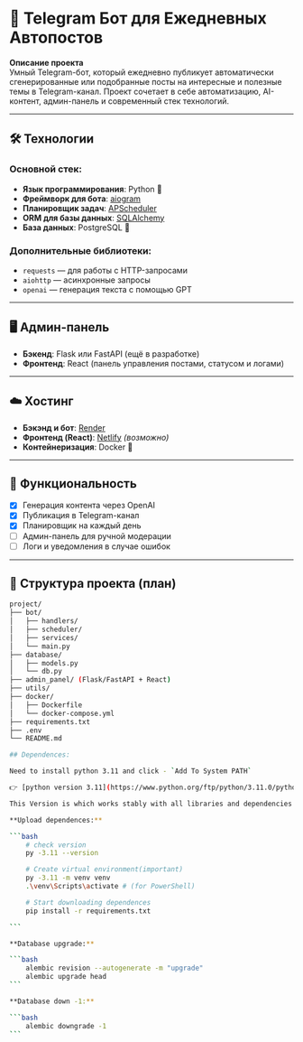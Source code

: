 # 🤖 Telegram Бот для Ежедневных Автопостов

**Описание проекта**  
Умный Telegram-бот, который ежедневно публикует автоматически сгенерированные или подобранные посты на интересные и полезные темы в Telegram-канал. Проект сочетает в себе автоматизацию, AI-контент, админ-панель и современный стек технологий.

---

## 🛠 Технологии

### Основной стек:

- **Язык программирования**: Python 🐍
- **Фреймворк для бота**: [aiogram](https://docs.aiogram.dev/en/latest/)
- **Планировщик задач**: [APScheduler](https://apscheduler.readthedocs.io/en/latest/)
- **ORM для базы данных**: [SQLAlchemy](https://www.sqlalchemy.org/)
- **База данных**: PostgreSQL 🐘

### Дополнительные библиотеки:

- `requests` — для работы с HTTP-запросами
- `aiohttp` — асинхронные запросы
- `openai` — генерация текста с помощью GPT

---

## 🖥 Админ-панель

- **Бэкенд**: Flask или FastAPI (ещё в разработке)
- **Фронтенд**: React (панель управления постами, статусом и логами)

---

## ☁️ Хостинг

- **Бэкэнд и бот**: [Render](https://render.com/)
- **Фронтенд (React)**: [Netlify](https://www.netlify.com/) _(возможно)_
- **Контейнеризация**: Docker 🐳

---

## 📅 Функциональность

- [x] Генерация контента через OpenAI
- [x] Публикация в Telegram-канал
- [x] Планировщик на каждый день
- [ ] Админ-панель для ручной модерации
- [ ] Логи и уведомления в случае ошибок

---

## 🚧 Структура проекта (план)

````bash
project/
├── bot/
│   ├── handlers/
│   ├── scheduler/
│   ├── services/
│   └── main.py
├── database/
│   ├── models.py
│   └── db.py
├── admin_panel/ (Flask/FastAPI + React)
├── utils/
├── docker/
│   ├── Dockerfile
│   └── docker-compose.yml
├── requirements.txt
├── .env
└── README.md

## Dependences:

Need to install python 3.11 and click - `Add To System PATH`

👉 [python version 3.11](https://www.python.org/ftp/python/3.11.0/python-3.11.0-amd64.exe)

This Version is which works stably with all libraries and dependencies

**Upload dependences:**

```bash
    # check version
    py -3.11 --version

    # Create virtual environment(important)
    py -3.11 -m venv venv
    .\venv\Scripts\activate # (for PowerShell)

    # Start downloading dependences
    pip install -r requirements.txt

```

**Database upgrade:**

```bash
    alembic revision --autogenerate -m "upgrade"
    alembic upgrade head
```

**Database down -1:**

```bash
    alembic downgrade -1
```

````
